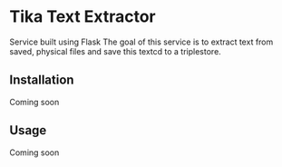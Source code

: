 # Tika Text Extractor
Service built using Flask
The goal of this service is to extract text from saved, physical files and save this textcd to a triplestore.

## Installation
Coming soon

## Usage
Coming soon